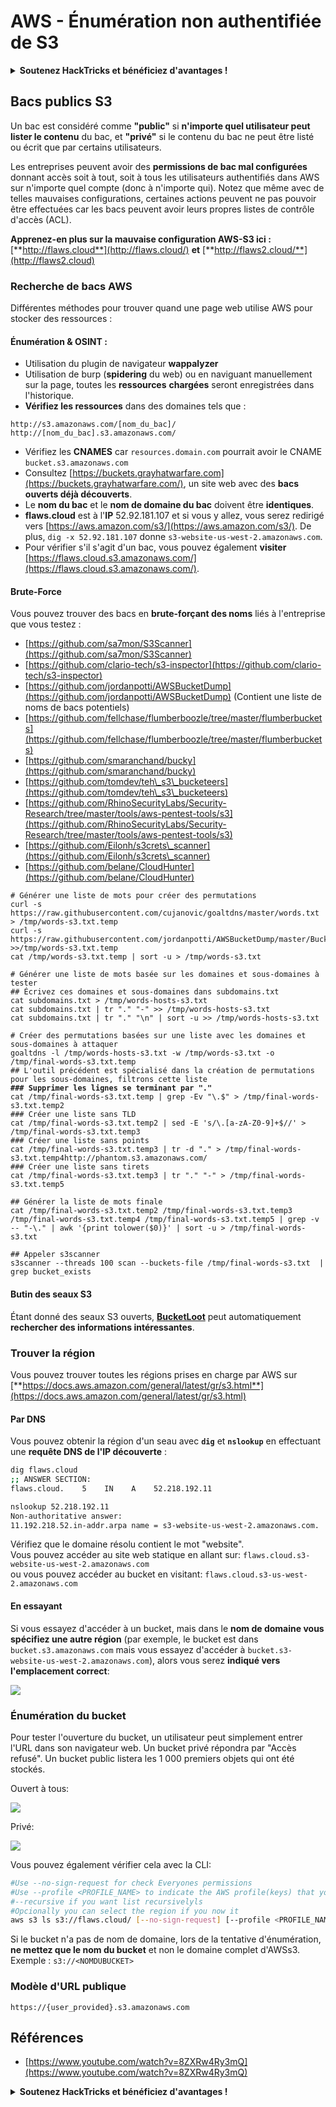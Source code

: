 # AWS - Énumération non authentifiée de S3

<details>

<summary><strong>Soutenez HackTricks et bénéficiez d'avantages !</strong></summary>

* Si vous souhaitez voir votre **entreprise annoncée dans HackTricks** ou si vous souhaitez accéder à la **dernière version de PEASS ou télécharger HackTricks en PDF**, consultez les [**PLANS D'ABONNEMENT**](https://github.com/sponsors/carlospolop) !
* Obtenez le [**swag officiel PEASS & HackTricks**](https://peass.creator-spring.com)
* Découvrez [**The PEASS Family**](https://opensea.io/collection/the-peass-family), notre collection exclusive de [**NFTs**](https://opensea.io/collection/the-peass-family)
* **Rejoignez le** 💬 [**groupe Discord**](https://discord.gg/hRep4RUj7f) ou le [**groupe Telegram**](https://t.me/peass) ou **suivez** moi sur **Twitter** 🐦 [**@carlospolopm**](https://twitter.com/carlospolopm)**.**
* **Partagez vos astuces de piratage en soumettant des PR aux** [**HackTricks**](https://github.com/carlospolop/hacktricks) et [**HackTricks Cloud**](https://github.com/carlospolop/hacktricks-cloud) github repos.

</details>

## Bacs publics S3

Un bac est considéré comme **"public"** si **n'importe quel utilisateur peut lister le contenu** du bac, et **"privé"** si le contenu du bac ne peut être listé ou écrit que par certains utilisateurs.

Les entreprises peuvent avoir des **permissions de bac mal configurées** donnant accès soit à tout, soit à tous les utilisateurs authentifiés dans AWS sur n'importe quel compte (donc à n'importe qui). Notez que même avec de telles mauvaises configurations, certaines actions peuvent ne pas pouvoir être effectuées car les bacs peuvent avoir leurs propres listes de contrôle d'accès (ACL).

**Apprenez-en plus sur la mauvaise configuration AWS-S3 ici :** [**http://flaws.cloud**](http://flaws.cloud/) **et** [**http://flaws2.cloud/**](http://flaws2.cloud)

### Recherche de bacs AWS

Différentes méthodes pour trouver quand une page web utilise AWS pour stocker des ressources :

#### Énumération & OSINT :

* Utilisation du plugin de navigateur **wappalyzer**
* Utilisation de burp (**spidering** du web) ou en naviguant manuellement sur la page, toutes les **ressources** **chargées** seront enregistrées dans l'historique.
*   **Vérifiez les ressources** dans des domaines tels que :

```
http://s3.amazonaws.com/[nom_du_bac]/
http://[nom_du_bac].s3.amazonaws.com/
```
* Vérifiez les **CNAMES** car `resources.domain.com` pourrait avoir le CNAME `bucket.s3.amazonaws.com`
* Consultez [https://buckets.grayhatwarfare.com](https://buckets.grayhatwarfare.com/), un site web avec des **bacs ouverts déjà découverts**.
* Le **nom du bac** et le **nom de domaine du bac** doivent être **identiques**.
* **flaws.cloud** est à l'**IP** 52.92.181.107 et si vous y allez, vous serez redirigé vers [https://aws.amazon.com/s3/](https://aws.amazon.com/s3/). De plus, `dig -x 52.92.181.107` donne `s3-website-us-west-2.amazonaws.com`.
* Pour vérifier s'il s'agit d'un bac, vous pouvez également **visiter** [https://flaws.cloud.s3.amazonaws.com/](https://flaws.cloud.s3.amazonaws.com/).

#### Brute-Force

Vous pouvez trouver des bacs en **brute-forçant des noms** liés à l'entreprise que vous testez :

* [https://github.com/sa7mon/S3Scanner](https://github.com/sa7mon/S3Scanner)
* [https://github.com/clario-tech/s3-inspector](https://github.com/clario-tech/s3-inspector)
* [https://github.com/jordanpotti/AWSBucketDump](https://github.com/jordanpotti/AWSBucketDump) (Contient une liste de noms de bacs potentiels)
* [https://github.com/fellchase/flumberboozle/tree/master/flumberbuckets](https://github.com/fellchase/flumberboozle/tree/master/flumberbuckets)
* [https://github.com/smaranchand/bucky](https://github.com/smaranchand/bucky)
* [https://github.com/tomdev/teh\_s3\_bucketeers](https://github.com/tomdev/teh\_s3\_bucketeers)
* [https://github.com/RhinoSecurityLabs/Security-Research/tree/master/tools/aws-pentest-tools/s3](https://github.com/RhinoSecurityLabs/Security-Research/tree/master/tools/aws-pentest-tools/s3)
* [https://github.com/Eilonh/s3crets\_scanner](https://github.com/Eilonh/s3crets\_scanner)
* [https://github.com/belane/CloudHunter](https://github.com/belane/CloudHunter)

<pre class="language-bash"><code class="lang-bash"># Générer une liste de mots pour créer des permutations
curl -s https://raw.githubusercontent.com/cujanovic/goaltdns/master/words.txt > /tmp/words-s3.txt.temp
curl -s https://raw.githubusercontent.com/jordanpotti/AWSBucketDump/master/BucketNames.txt >>/tmp/words-s3.txt.temp
cat /tmp/words-s3.txt.temp | sort -u > /tmp/words-s3.txt

# Générer une liste de mots basée sur les domaines et sous-domaines à tester
## Écrivez ces domaines et sous-domaines dans subdomains.txt
cat subdomains.txt > /tmp/words-hosts-s3.txt
cat subdomains.txt | tr "." "-" >> /tmp/words-hosts-s3.txt
cat subdomains.txt | tr "." "\n" | sort -u >> /tmp/words-hosts-s3.txt

# Créer des permutations basées sur une liste avec les domaines et sous-domaines à attaquer
goaltdns -l /tmp/words-hosts-s3.txt -w /tmp/words-s3.txt -o /tmp/final-words-s3.txt.temp
## L'outil précédent est spécialisé dans la création de permutations pour les sous-domaines, filtrons cette liste
<strong>### Supprimer les lignes se terminant par "."
</strong>cat /tmp/final-words-s3.txt.temp | grep -Ev "\.$" > /tmp/final-words-s3.txt.temp2
### Créer une liste sans TLD
cat /tmp/final-words-s3.txt.temp2 | sed -E 's/\.[a-zA-Z0-9]+$//' > /tmp/final-words-s3.txt.temp3
### Créer une liste sans points
cat /tmp/final-words-s3.txt.temp3 | tr -d "." > /tmp/final-words-s3.txt.temp4http://phantom.s3.amazonaws.com/
### Créer une liste sans tirets
cat /tmp/final-words-s3.txt.temp3 | tr "." "-" > /tmp/final-words-s3.txt.temp5

## Générer la liste de mots finale
cat /tmp/final-words-s3.txt.temp2 /tmp/final-words-s3.txt.temp3 /tmp/final-words-s3.txt.temp4 /tmp/final-words-s3.txt.temp5 | grep -v -- "-\." | awk '{print tolower($0)}' | sort -u > /tmp/final-words-s3.txt

## Appeler s3scanner
s3scanner --threads 100 scan --buckets-file /tmp/final-words-s3.txt  | grep bucket_exists
</code></pre>

#### Butin des seaux S3

Étant donné des seaux S3 ouverts, [**BucketLoot**](https://github.com/redhuntlabs/BucketLoot) peut automatiquement **rechercher des informations intéressantes**.

### Trouver la région

Vous pouvez trouver toutes les régions prises en charge par AWS sur [**https://docs.aws.amazon.com/general/latest/gr/s3.html**](https://docs.aws.amazon.com/general/latest/gr/s3.html)

#### Par DNS

Vous pouvez obtenir la région d'un seau avec **`dig`** et **`nslookup`** en effectuant une **requête DNS de l'IP découverte** :
```bash
dig flaws.cloud
;; ANSWER SECTION:
flaws.cloud.    5    IN    A    52.218.192.11

nslookup 52.218.192.11
Non-authoritative answer:
11.192.218.52.in-addr.arpa name = s3-website-us-west-2.amazonaws.com.
```
Vérifiez que le domaine résolu contient le mot "website".\
Vous pouvez accéder au site web statique en allant sur: `flaws.cloud.s3-website-us-west-2.amazonaws.com`\
ou vous pouvez accéder au bucket en visitant: `flaws.cloud.s3-us-west-2.amazonaws.com`

#### En essayant

Si vous essayez d'accéder à un bucket, mais dans le **nom de domaine vous spécifiez une autre région** (par exemple, le bucket est dans `bucket.s3.amazonaws.com` mais vous essayez d'accéder à `bucket.s3-website-us-west-2.amazonaws.com`), alors vous serez **indiqué vers l'emplacement correct**:

![](<../../../.gitbook/assets/image (57).png>)

### Énumération du bucket

Pour tester l'ouverture du bucket, un utilisateur peut simplement entrer l'URL dans son navigateur web. Un bucket privé répondra par "Accès refusé". Un bucket public listera les 1 000 premiers objets qui ont été stockés.

Ouvert à tous:

![](<../../../.gitbook/assets/image (67).png>)

Privé:

![](<../../../.gitbook/assets/image (78).png>)

Vous pouvez également vérifier cela avec la CLI:
```bash
#Use --no-sign-request for check Everyones permissions
#Use --profile <PROFILE_NAME> to indicate the AWS profile(keys) that youwant to use: Check for "Any Authenticated AWS User" permissions
#--recursive if you want list recursivelyls
#Opcionally you can select the region if you now it
aws s3 ls s3://flaws.cloud/ [--no-sign-request] [--profile <PROFILE_NAME>] [ --recursive] [--region us-west-2]
```
Si le bucket n'a pas de nom de domaine, lors de la tentative d'énumération, **ne mettez que le nom du bucket** et non le domaine complet d'AWSs3. Exemple : `s3://<NOMDUBUCKET>`

### Modèle d'URL publique
```
https://{user_provided}.s3.amazonaws.com
```
## Références

* [https://www.youtube.com/watch?v=8ZXRw4Ry3mQ](https://www.youtube.com/watch?v=8ZXRw4Ry3mQ)

<details>

<summary><strong>Soutenez HackTricks et bénéficiez d'avantages !</strong></summary>

* Si vous souhaitez voir votre **entreprise annoncée dans HackTricks** ou si vous souhaitez accéder à la **dernière version de PEASS ou télécharger HackTricks en PDF**, consultez les [**PLANS D'ABONNEMENT**](https://github.com/sponsors/carlospolop) !
* Obtenez le [**swag officiel PEASS & HackTricks**](https://peass.creator-spring.com)
* Découvrez [**The PEASS Family**](https://opensea.io/collection/the-peass-family), notre collection exclusive de [**NFTs**](https://opensea.io/collection/the-peass-family)
* **Rejoignez le** 💬 [**groupe Discord**](https://discord.gg/hRep4RUj7f) ou le [**groupe Telegram**](https://t.me/peass) ou **suivez** moi sur **Twitter** 🐦 [**@carlospolopm**](https://twitter.com/carlospolopm)**.**
* **Partagez vos astuces de piratage en soumettant des PR aux** [**HackTricks**](https://github.com/carlospolop/hacktricks) et [**HackTricks Cloud**](https://github.com/carlospolop/hacktricks-cloud) dépôts GitHub.

</details>
